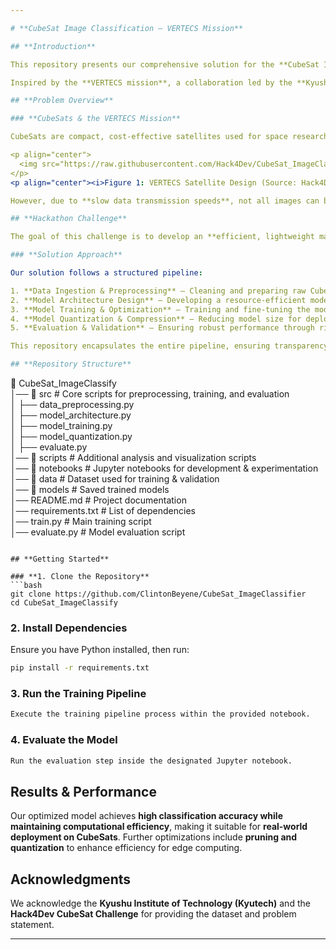 ```yaml
---

# **CubeSat Image Classification – VERTECS Mission**  

## **Introduction**  

This repository presents our comprehensive solution for the **CubeSat Image Classification Challenge**, designed to enhance data transmission efficiency for resource-constrained CubeSats. Our approach integrates **data preprocessing, model training, and evaluation** into a single, structured pipeline, ensuring reproducibility and clarity.  

Inspired by the **VERTECS mission**, a collaboration led by the **Kyushu Institute of Technology (Kyutech)**, this project aims to classify astronomical images captured by CubeSats to prioritize the most valuable data for transmission.  

## **Problem Overview**  

### **CubeSats & the VERTECS Mission**  

CubeSats are compact, cost-effective satellites used for space research, but they suffer from limitations in **storage, processing power, and communication bandwidth**. The **VERTECS mission** studies the **optical extragalactic background light (EBL)** to gain insights into star formation history. Equipped with a **small-aperture telescope and high-precision attitude control**, VERTECS captures crucial astronomical data for further ground analysis.  

<p align="center">
  <img src="https://raw.githubusercontent.com/Hack4Dev/CubeSat_ImageClassify/main/pictures/SAT.png" width="700">
</p>  
<p align="center"><i>Figure 1: VERTECS Satellite Design (Source: Hack4Dev)</i></p>  

However, due to **slow data transmission speeds**, not all images can be sent back to Earth. **Onboard machine learning** offers a promising solution by **intelligently filtering and prioritizing images**, ensuring that only high-priority data is transmitted while conserving bandwidth.  

## **Hackathon Challenge**  

The goal of this challenge is to develop an **efficient, lightweight machine learning model** that can accurately classify CubeSat images, enabling **real-time decision-making onboard** while balancing **computational efficiency and classification accuracy**.  

### **Solution Approach**  

Our solution follows a structured pipeline:  

1. **Data Ingestion & Preprocessing** – Cleaning and preparing raw CubeSat image data for training.  
2. **Model Architecture Design** – Developing a resource-efficient model suited for onboard classification.  
3. **Model Training & Optimization** – Training and fine-tuning the model for high accuracy with minimal computational cost.  
4. **Model Quantization & Compression** – Reducing model size for deployment on resource-constrained hardware.  
5. **Evaluation & Validation** – Ensuring robust performance through rigorous testing.  

This repository encapsulates the entire pipeline, ensuring transparency and reproducibility.  

## **Repository Structure**  

```
📂 CubeSat_ImageClassify  
│── 📂 src                     # Core scripts for preprocessing, training, and evaluation  
│    ├── data_preprocessing.py  
│    ├── model_architecture.py  
│    ├── model_training.py  
│    ├── model_quantization.py  
│    ├── evaluate.py  
│── 📂 scripts                 # Additional analysis and visualization scripts  
│── 📂 notebooks               # Jupyter notebooks for development & experimentation  
│── 📂 data                    # Dataset used for training & validation  
│── 📂 models                  # Saved trained models  
│── README.md                  # Project documentation  
│── requirements.txt           # List of dependencies  
│── train.py                   # Main training script  
│── evaluate.py                # Model evaluation script  
```

## **Getting Started**  

### **1. Clone the Repository**  
```bash
git clone https://github.com/ClintonBeyene/CubeSat_ImageClassifier
cd CubeSat_ImageClassify
```

### **2. Install Dependencies**  
Ensure you have Python installed, then run:  
```bash
pip install -r requirements.txt
```

### **3. Run the Training Pipeline**  
```bash
Execute the training pipeline process within the provided notebook.
```

### **4. Evaluate the Model**  
```bash
Run the evaluation step inside the designated Jupyter notebook.
```

## **Results & Performance**  

Our optimized model achieves **high classification accuracy while maintaining computational efficiency**, making it suitable for **real-world deployment on CubeSats**. Further optimizations include **pruning and quantization** to enhance efficiency for edge computing.  

## **Acknowledgments**  

We acknowledge the **Kyushu Institute of Technology (Kyutech)** and the **Hack4Dev CubeSat Challenge** for providing the dataset and problem statement.  

---  
```

